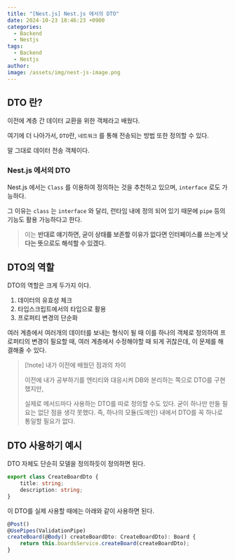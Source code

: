 ```yaml
---
title: "[Nest.js] Nest.js 에서의 DTO"
date: 2024-10-23 18:46:23 +0900
categories:
  - Backend
  - Nestjs
tags:
  - Backend
  - Nestjs
author: 
image: /assets/img/nest-js-image.png
---
```


## DTO 란?

이전에 계층 간 데이터 교환을 위한 객체라고 배웠다.

여기에 더 나아가서, `DTO`란, `네트워크` 를 통해 전송되는 방법 또한 정의할 수 있다.

말 그대로 데이터 전송 객체이다.

### Nest.js 에서의 DTO

Nest.js 에서는 `Class` 를 이용하여 정의하는 것을 추천하고 있으며, `interface` 로도 가능하다.

그 이유는 `class` 는 `interface` 와 달리, 런타임 내에 정의 되어 있기 때문에 `pipe` 등의 기능도 활용 가능하다고 한다.

> 이는 **반대로 얘기하면, 굳이 상태를 보존할 이유가 없다면 인터페이스를 쓰는게 낫다는 뜻으로도 해석할 수 있겠다.**

## DTO의 역할

DTO의 역할은 크게 두가지 이다.

1. 데이터의 유효성 체크
2. 타입스크립트에서의 타입으로 활용
3. 프로퍼티 변경의 단순화

여러 계층에서 여러개의 데이터를 보내는 형식이 될 때 이를 하나의 객체로 정의하여 프로퍼티의 변경이 필요할 때,
여러 계층에서 수정해야할 때 되게 귀찮은데, 이 문제를 해결해줄 수 있다.

> [!note] 내가 이전에 배웠던 점과의 차이
>
> 이전에 내가 공부하기를 엔티티와 대응시켜 DB와 분리하는 쪽으로 DTO를 구현했지만,
> 
> 실제로 메서드마다 사용하는 DTO를 따로 정의할 수도 있다. 굳이 하나만 만들 필요는 없단 점을 생각 못했다.
> 즉, 하나의 모듈(도메인) 내에서 DTO를 꼭 하나로 통일할 필요가 없다.

## DTO 사용하기 예시

DTO 자체도 단순히 모델을 정의하듯이 정의하면 된다.

```ts:create-board.dto.ts
export class CreateBoardDto {
    title: string;
    description: string;
}
```

이 DTO를 실제 사용할 때에는 아래와 같이 사용하면 된다.

```ts:boards.controller.ts
@Post()
@UsePipes(ValidationPipe)
createBoard(@Body() createBoardDto: CreateBoardDto): Board {
	return this.boardsService.createBoard(createBoardDto);
}
```